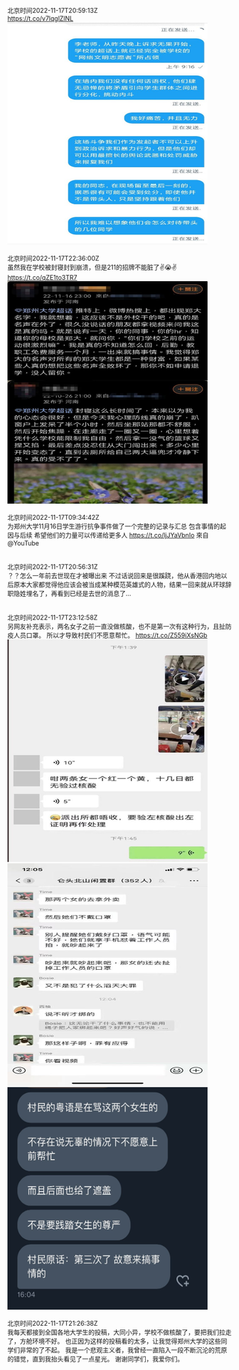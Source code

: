 北京时间2022-11-17T20:59:13Z<br>https://t.co/v7lqglZlNL<br><img src='/temp/image/2022/o-Month-11/1593227258688606219_0.jpg' width='450' height='500'><br><br>北京时间2022-11-17T22:36:00Z<br>虽然我在学校被封寝封到崩溃，但是211的招牌不能脏了✌️😭✌️ https://t.co/qZE1to3TR7<br><img src='/temp/image/2022/o-Month-11/1593251612482539520_0.jpg' width='450' height='500'><br><br>北京时间2022-11-17T09:34:42Z<br>为郑州大学11月16日学生游行抗争事件做了一个完整的记录与汇总
包含事情的起因与后续
希望他们的力量可以传递给更多人
https://t.co/ljJYaVbnIo 來自 @YouTube<br><br><br>北京时间2022-11-17T20:56:31Z<br>？？怎么一年前去世现在才被曝出来
不过话说回来是很蹊跷，他从香港回内地以后原本大家都觉得他应该会被当成某种模范英雄式的人物，结果一回来就从环球辞职隐姓埋名了，再看到已经是去世的消息了...<br><br><br>北京时间2022-11-17T23:12:58Z<br>另网友补充表示，两名女子之前一直没做核酸，也不是第一次有这种行为，且扯防疫人员口罩。
所以才导致村民们不愿意帮忙。 https://t.co/Z559iXsNGb<br><img src='/temp/image/2022/o-Month-11/1593260916589547521_0.jpg' width='450' height='500'><img src='/temp/image/2022/o-Month-11/1593260916589547521_1.jpg' width='450' height='500'><img src='/temp/image/2022/o-Month-11/1593260916589547521_2.jpg' width='450' height='500'><br><br>北京时间2022-11-17T21:26:38Z<br>我每天都接到全国各地大学生的投稿，大同小异，学校不做核酸了，要把我们拉走了，方舱环境不好。
也正因为这样的投稿看的太多，让我觉得郑州大学的这些同学们非常的了不起。
我是一个悲观主义者，我曾经一直陷入一段不断沉沦的荒原的错觉，直到我抬头看见了一点星光。
谢谢同学们，我爱你们。<br><br><br>